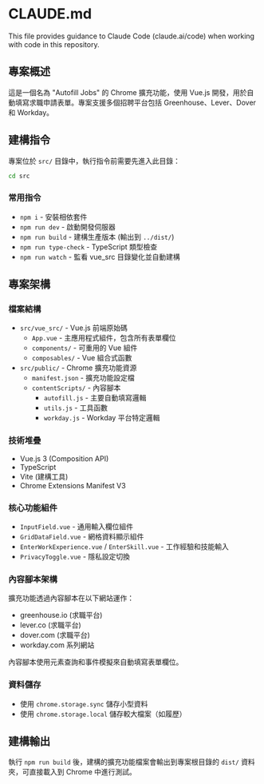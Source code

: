 # CLAUDE.md

This file provides guidance to Claude Code (claude.ai/code) when working with code in this repository.

## 專案概述

這是一個名為 "Autofill Jobs" 的 Chrome 擴充功能，使用 Vue.js 開發，用於自動填寫求職申請表單。專案支援多個招聘平台包括 Greenhouse、Lever、Dover 和 Workday。

## 建構指令

專案位於 `src/` 目錄中，執行指令前需要先進入此目錄：

```bash
cd src
```

### 常用指令
- `npm i` - 安裝相依套件
- `npm run dev` - 啟動開發伺服器
- `npm run build` - 建構生產版本 (輸出到 `../dist/`)
- `npm run type-check` - TypeScript 類型檢查
- `npm run watch` - 監看 vue_src 目錄變化並自動建構

## 專案架構

### 檔案結構
- `src/vue_src/` - Vue.js 前端原始碼
  - `App.vue` - 主應用程式組件，包含所有表單欄位
  - `components/` - 可重用的 Vue 組件
  - `composables/` - Vue 組合式函數
- `src/public/` - Chrome 擴充功能資源
  - `manifest.json` - 擴充功能設定檔
  - `contentScripts/` - 內容腳本
    - `autofill.js` - 主要自動填寫邏輯
    - `utils.js` - 工具函數
    - `workday.js` - Workday 平台特定邏輯

### 技術堆疊
- Vue.js 3 (Composition API)
- TypeScript
- Vite (建構工具)
- Chrome Extensions Manifest V3

### 核心功能組件
- `InputField.vue` - 通用輸入欄位組件
- `GridDataField.vue` - 網格資料顯示組件
- `EnterWorkExperience.vue` / `EnterSkill.vue` - 工作經驗和技能輸入
- `PrivacyToggle.vue` - 隱私設定切換

### 內容腳本架構
擴充功能透過內容腳本在以下網站運作：
- greenhouse.io (求職平台)
- lever.co (求職平台)  
- dover.com (求職平台)
- workday.com 系列網站

內容腳本使用元素查詢和事件模擬來自動填寫表單欄位。

### 資料儲存
- 使用 `chrome.storage.sync` 儲存小型資料
- 使用 `chrome.storage.local` 儲存較大檔案（如履歷）

## 建構輸出

執行 `npm run build` 後，建構的擴充功能檔案會輸出到專案根目錄的 `dist/` 資料夾，可直接載入到 Chrome 中進行測試。